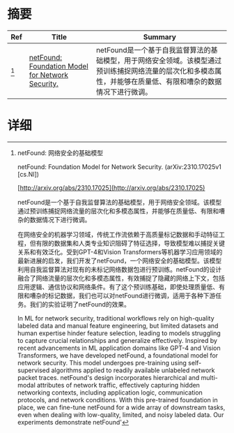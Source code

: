 # 摘要

| Ref | Title | Summary |
| --- | --- | --- |
| [^1] | [netFound: Foundation Model for Network Security.](http://arxiv.org/abs/2310.17025) | netFound是一个基于自我监督算法的基础模型，用于网络安全领域。该模型通过预训练捕捉网络流量的层次化和多模态属性，并能够在质量低、有限和嘈杂的数据情况下进行微调。 |

# 详细

[^1]: netFound: 网络安全的基础模型

    netFound: Foundation Model for Network Security. (arXiv:2310.17025v1 [cs.NI])

    [http://arxiv.org/abs/2310.17025](http://arxiv.org/abs/2310.17025)

    netFound是一个基于自我监督算法的基础模型，用于网络安全领域。该模型通过预训练捕捉网络流量的层次化和多模态属性，并能够在质量低、有限和嘈杂的数据情况下进行微调。

    

    在网络安全的机器学习领域，传统工作流依赖于高质量标记数据和手动特征工程，但有限的数据集和人类专业知识阻碍了特征选择，导致模型难以捕捉关键关系和有效泛化。受到GPT-4和Vision Transformers等机器学习应用领域的最新进展的启发，我们开发了netFound，一个网络安全的基础模型。该模型利用自我监督算法对现有的未标记网络数据包进行预训练。netFound的设计融合了网络流量的层次化和多模态属性，有效捕捉了隐藏的网络上下文，包括应用逻辑、通信协议和网络条件。有了这个预训练基础，即使处理质量低、有限和嘈杂的标记数据，我们也可以对netFound进行微调，适用于各种下游任务。我们的实验证明了netFound的效果。

    In ML for network security, traditional workflows rely on high-quality labeled data and manual feature engineering, but limited datasets and human expertise hinder feature selection, leading to models struggling to capture crucial relationships and generalize effectively. Inspired by recent advancements in ML application domains like GPT-4 and Vision Transformers, we have developed netFound, a foundational model for network security. This model undergoes pre-training using self-supervised algorithms applied to readily available unlabeled network packet traces. netFound's design incorporates hierarchical and multi-modal attributes of network traffic, effectively capturing hidden networking contexts, including application logic, communication protocols, and network conditions.  With this pre-trained foundation in place, we can fine-tune netFound for a wide array of downstream tasks, even when dealing with low-quality, limited, and noisy labeled data. Our experiments demonstrate netFound'
    

